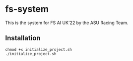 # fs-system
This is the system for FS AI UK'22 by the ASU Racing Team.

## Installation

```
chmod +x initialize_project.sh
./initialize_project.sh
```
